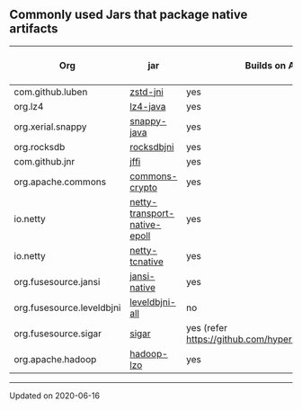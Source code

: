 ## Commonly used Jars that package native artifacts

Org  | jar  | Builds on Arm | Arm Artifact available | Minimum Version
-----|------|---------------|------------------------|---------
com.github.luben | [zstd-jni](https://github.com/luben/zstd-jni) | yes | [yes](https://mvnrepository.com/artifact/com.github.luben/zstd-jni) | 1.2.0
org.lz4 | [lz4-java](https://github.com/lz4/lz4-java) | yes | [yes](https://mvnrepository.com/artifact/org.lz4/lz4-java) | 1.4.0
org.xerial.snappy | [snappy-java](https://github.com/xerial/snappy-java) | yes | [yes](https://mvnrepository.com/artifact/org.xerial.snappy/snappy-java) | 1.1.4
org.rocksdb | [rocksdbjni](https://github.com/facebook/rocksdb/tree/master/java) | yes | [yes](https://mvnrepository.com/artifact/org.rocksdb/rocksdbjni) | 5.0.1
com.github.jnr | [jffi](https://github.com/jnr/jffi) | yes | [yes](https://mvnrepository.com/artifact/com.github.jnr/jffi) | 1.2.13
org.apache.commons | [commons-crypto](https://github.com/apache/commons-crypto) | yes | [yes](https://search.maven.org/artifact/org.apache.commons/commons-crypto/1.1.0/jar) | 1.1.0
io.netty | [netty-transport-native-epoll](https://github.com/netty/netty) | yes | [yes](https://mvnrepository.com/artifact/io.netty/netty-transport-native-epoll) | 4.1.50
io.netty | [netty-tcnative](https://github.com/netty/netty-tcnative) | yes | [yes](https://mvnrepository.com/artifact/io.netty/netty-tcnative) | 2.0.31
org.fusesource.jansi | [jansi-native](https://github.com/fusesource/jansi-native) | yes | no |
org.fusesource.leveldbjni | [leveldbjni-all](https://github.com/fusesource/leveldbjni) | no | no |
org.fusesource.sigar | [sigar](https://github.com/hyperic/sigar) | yes (refer https://github.com/hyperic/sigar/pull/140) | no |
org.apache.hadoop | [hadoop-lzo](https://github.com/twitter/hadoop-lzo) | yes | no |

---
Updated on 2020-06-16

